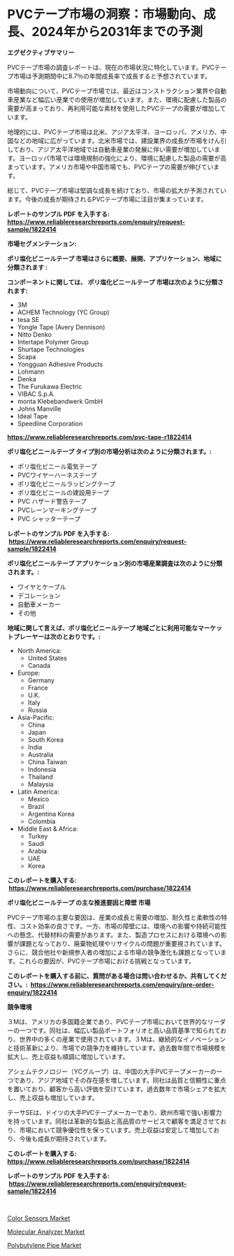 <p><h1>PVCテープ市場の洞察：市場動向、成長、2024年から2031年までの予測</h1></p><p><strong>エグゼクティブサマリー</strong></p>
<p><p>PVCテープ市場の調査レポートは、現在の市場状況に特化しています。PVCテープ市場は予測期間中に8.7％の年間成長率で成長すると予想されています。</p><p>市場動向について、PVCテープ市場では、最近はコンストラクション業界や自動車産業など幅広い産業での使用が増加しています。また、環境に配慮した製品の需要が高まっており、再利用可能な素材を使用したPVCテープの需要が増加しています。</p><p>地理的には、PVCテープ市場は北米、アジア太平洋、ヨーロッパ、アメリカ、中国などの地域に広がっています。北米市場では、建設業界の成長が市場をけん引しており、アジア太平洋地域では自動車産業の発展に伴い需要が増加しています。ヨーロッパ市場では環境規制の強化により、環境に配慮した製品の需要が高まっています。アメリカ市場や中国市場でも、PVCテープの需要が伸びています。</p><p>総じて、PVCテープ市場は堅調な成長を続けており、市場の拡大が予測されています。今後の成長が期待されるPVCテープ市場に注目が集まっています。</p></p>
<p><strong>レポートのサンプル PDF を入手する: <a href="https://www.reliableresearchreports.com/enquiry/request-sample/1822414">https://www.reliableresearchreports.com/enquiry/request-sample/1822414</a></strong></p>
<p><strong>市場セグメンテーション:</strong></p>
<p><strong> ポリ塩化ビニールテープ 市場はさらに概要、展開、アプリケーション、地域に分類されます :</strong></p>
<p><strong>コンポーネントに関しては、 ポリ塩化ビニールテープ 市場は次のように分類されます: &nbsp;</strong></p>
<p><ul><li>3M</li><li>ACHEM Technology (YC Group)</li><li>tesa SE</li><li>Yongle Tape (Avery Dennison)</li><li>Nitto Denko</li><li>Intertape Polymer Group</li><li>Shurtape Technologies</li><li>Scapa</li><li>Yongguan Adhesive Products</li><li>Lohmann</li><li>Denka</li><li>The Furukawa Electric</li><li>VIBAC S.p.A.</li><li>monta Klebebandwerk GmbH</li><li>Johns Manville</li><li>Ideal Tape</li><li>Speedline Corporation</li></ul></p>
<p><strong><a href="https://www.reliableresearchreports.com/pvc-tape-r1822414">https://www.reliableresearchreports.com/pvc-tape-r1822414</a></strong></p>
<p><strong> ポリ塩化ビニールテープ タイプ別の市場分析は次のように分類されます。:</strong></p>
<p><ul><li>ポリ塩化ビニール電気テープ</li><li>PVCワイヤーハーネステープ</li><li>ポリ塩化ビニールラッピングテープ</li><li>ポリ塩化ビニールの建設用テープ</li><li>PVC ハザード警告テープ</li><li>PVCレーンマーキングテープ</li><li>PVC シャッターテープ</li></ul></p>
<p><strong>レポートのサンプル PDF を入手する: &nbsp;<a href="https://www.reliableresearchreports.com/enquiry/request-sample/1822414">https://www.reliableresearchreports.com/enquiry/request-sample/1822414</a></strong></p>
<p><strong> ポリ塩化ビニールテープ アプリケーション別の市場産業調査は次のように分類されます。:</strong></p>
<p><ul><li>ワイヤとケーブル</li><li>デコレーション</li><li>自動車メーカー</li><li>その他</li></ul></p>
<p><strong>地域に関して言えば、ポリ塩化ビニールテープ 地域ごとに利用可能なマーケットプレーヤーは次のとおりです。:</strong></p>
<p><ul>
    <li>
        North America:
        <ul>
            <li>United States</li>
            <li>Canada</li>
        </ul>
    </li>
    <li>
        Europe:
        <ul>
            <li>Germany</li>
            <li>France</li>
            <li>U.K.</li>
            <li>Italy</li>
            <li>Russia</li>
        </ul>
    </li>
    <li>
        Asia-Pacific:
        <ul>
            <li>China</li>
            <li>Japan</li>
            <li>South Korea</li>
            <li>India</li>
            <li>Australia</li>
            <li>China Taiwan</li>
            <li>Indonesia</li>
            <li>Thailand</li>
            <li>Malaysia</li>
        </ul>
    </li>
    <li>
        Latin America:
        <ul>
            <li>Mexico</li>
            <li>Brazil</li>
            <li>Argentina Korea</li>
            <li>Colombia</li>
        </ul>
    </li>
    <li>
        Middle East & Africa:
        <ul>
            <li>Turkey</li>
            <li>Saudi</li>
            <li>Arabia</li>
            <li>UAE</li>
            <li>Korea</li>
        </ul>
    </li>
    </ul></p>
<p><strong>このレポートを購入する: &nbsp;<a href="https://www.reliableresearchreports.com/purchase/1822414">https://www.reliableresearchreports.com/purchase/1822414</a></strong></p>
<p><strong>ポリ塩化ビニールテープ の主な推進要因と障壁 市場</strong></p>
<p><p>PVCテープ市場の主要な要因は、産業の成長と需要の増加、耐久性と柔軟性の特性、コスト効率の良さです。一方、市場の障壁には、環境への影響や持続可能性への懸念、代替材料の需要があります。また、製造プロセスにおける環境への影響が課題となっており、廃棄物処理やリサイクルの問題が重要視されています。さらに、競合他社や新規参入者の増加による市場の競争激化も課題となっています。これらの要因が、PVCテープ市場における挑戦となっています。</p></p>
<p><strong>このレポートを購入する前に、質問がある場合は問い合わせるか、共有してください。:&nbsp; <a href="https://www.reliableresearchreports.com/enquiry/pre-order-enquiry/1822414">https://www.reliableresearchreports.com/enquiry/pre-order-enquiry/1822414</a></strong></p>
<p><strong>競争環境</strong></p>
<p><p>３Mは、アメリカの多国籍企業であり、PVCテープ市場において世界的なリーダーの一つです。同社は、幅広い製品ポートフォリオと高い品質基準で知られており、世界中の多くの産業で使用されています。３Mは、継続的なイノベーションと技術革新により、市場での競争力を維持しています。過去数年間で市場規模を拡大し、売上収益も順調に増加しています。</p><p>アシェムテクノロジー（YCグループ）は、中国の大手PVCテープメーカーの一つであり、アジア地域でその存在感を増しています。同社は品質と信頼性に重点を置いており、顧客から高い評価を受けています。過去数年で市場シェアを拡大し、売上収益も増加しています。</p><p>テーサSEは、ドイツの大手PVCテープメーカーであり、欧州市場で強い影響力を持っています。同社は革新的な製品と高品質のサービスで顧客を満足させており、市場において競争優位性を保っています。売上収益は安定して増加しており、今後も成長が期待されています。</p></p>
<p><strong>このレポートを購入する: &nbsp; <a href="https://www.reliableresearchreports.com/purchase/1822414">https://www.reliableresearchreports.com/purchase/1822414</a></strong></p>
<p><strong>レポートのサンプル PDF を入手する: &nbsp;<a href="https://www.reliableresearchreports.com/enquiry/request-sample/1822414">https://www.reliableresearchreports.com/enquiry/request-sample/1822414</a></strong><strong></strong></p>
<p>&nbsp;</p>
<p><p><a href="https://www.linkedin.com/pulse/color-sensors-market-furnishes-information-share-trends-growth-sirxf?trackingId=aWpYrDbZf0KdEa2P9NQSaQ%3D%3D">Color Sensors Market</a></p><p><a href="https://www.linkedin.com/pulse/molecular-analyzer-market-furnishes-information-share-trends-libwf?trackingId=GT5%2B5QFk1Nf7EXhn5SxTwg%3D%3D">Molecular Analyzer Market</a></p><p><a href="https://www.linkedin.com/pulse/polybutylene-pipe-market-size-growth-segmentation-regional-upvhe?trackingId=ODGKWw%2BAv1H4x14SCGBKkA%3D%3D">Polybutylene Pipe Market</a></p></p>